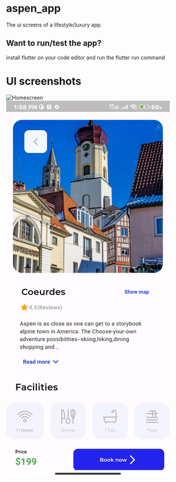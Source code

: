 # aspen_app

The ui screens of a lifestyle/luxury app.

## Want to run/test the app?

install flutter on your code editor and run the flutter run command 

# UI screenshots
![Homescreen]('assets/homescreen.jpg')
![coeurdes screen](assets/coeS.jpg)

